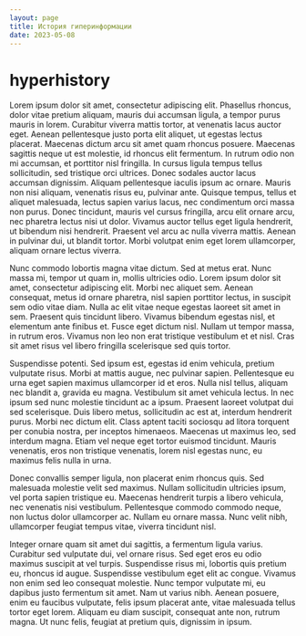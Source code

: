 ```yaml
---
layout: page
title: История гиперинформации
date: 2023-05-08
---
```



# hyperhistory

Lorem ipsum dolor sit amet, consectetur adipiscing elit. Phasellus rhoncus, dolor vitae pretium aliquam, mauris dui accumsan ligula, a tempor purus mauris in lorem. Curabitur viverra mattis tortor, at venenatis lacus auctor eget. Aenean pellentesque justo porta elit aliquet, ut egestas lectus placerat. Maecenas dictum arcu sit amet quam rhoncus posuere. Maecenas sagittis neque ut est molestie, id rhoncus elit fermentum. In rutrum odio non mi accumsan, et porttitor nisl fringilla. In cursus ligula tempus tellus sollicitudin, sed tristique orci ultrices. Donec sodales auctor lacus accumsan dignissim. Aliquam pellentesque iaculis ipsum ac ornare. Mauris non nisi aliquam, venenatis risus eu, pulvinar ante. Quisque tempus, tellus et aliquet malesuada, lectus sapien varius lacus, nec condimentum orci massa non purus. Donec tincidunt, mauris vel cursus fringilla, arcu elit ornare arcu, nec pharetra lectus nisi ut dolor. Vivamus auctor tellus eget ligula hendrerit, ut bibendum nisi hendrerit. Praesent vel arcu ac nulla viverra mattis. Aenean in pulvinar dui, ut blandit tortor. Morbi volutpat enim eget lorem ullamcorper, aliquam ornare lectus viverra.

Nunc commodo lobortis magna vitae dictum. Sed at metus erat. Nunc massa mi, tempor ut quam in, mollis ultricies odio. Lorem ipsum dolor sit amet, consectetur adipiscing elit. Morbi nec aliquet sem. Aenean consequat, metus id ornare pharetra, nisl sapien porttitor lectus, in suscipit sem odio vitae diam. Nulla ac elit vitae neque egestas laoreet sit amet in sem. Praesent quis tincidunt libero. Vivamus bibendum egestas nisl, et elementum ante finibus et. Fusce eget dictum nisl. Nullam ut tempor massa, in rutrum eros. Vivamus non leo non erat tristique vestibulum et et nisl. Cras sit amet risus vel libero fringilla scelerisque sed quis tortor.

Suspendisse potenti. Sed ipsum est, egestas id enim vehicula, pretium vulputate risus. Morbi at mattis augue, nec pulvinar sapien. Pellentesque eu urna eget sapien maximus ullamcorper id et eros. Nulla nisl tellus, aliquam nec blandit a, gravida eu magna. Vestibulum sit amet vehicula lectus. In nec ipsum sed nunc molestie tincidunt ac a ipsum. Praesent laoreet volutpat dui sed scelerisque. Duis libero metus, sollicitudin ac est at, interdum hendrerit purus. Morbi nec dictum elit. Class aptent taciti sociosqu ad litora torquent per conubia nostra, per inceptos himenaeos. Maecenas ut maximus leo, sed interdum magna. Etiam vel neque eget tortor euismod tincidunt. Mauris venenatis, eros non tristique venenatis, lorem nisl egestas nunc, eu maximus felis nulla in urna.

Donec convallis semper ligula, non placerat enim rhoncus quis. Sed malesuada molestie velit sed maximus. Nullam sollicitudin ultricies ipsum, vel porta sapien tristique eu. Maecenas hendrerit turpis a libero vehicula, nec venenatis nisi vestibulum. Pellentesque commodo commodo neque, non luctus dolor ullamcorper ac. Nullam eu ornare massa. Nunc velit nibh, ullamcorper feugiat tempus vitae, viverra tincidunt nisl.

Integer ornare quam sit amet dui sagittis, a fermentum ligula varius. Curabitur sed vulputate dui, vel ornare risus. Sed eget eros eu odio maximus suscipit at vel turpis. Suspendisse risus mi, lobortis quis pretium eu, rhoncus id augue. Suspendisse vestibulum eget elit ac congue. Vivamus non enim sed leo consequat molestie. Nunc tempor vulputate mi, eu dapibus justo fermentum sit amet. Nam ut varius nibh. Aenean posuere, enim eu faucibus vulputate, felis ipsum placerat ante, vitae malesuada tellus tortor eget lorem. Aliquam eu diam suscipit, consequat ante non, rutrum magna. Ut nunc felis, feugiat at pretium quis, dignissim in ipsum.